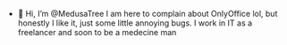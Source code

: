 - 👋 Hi, I’m @MedusaTree
I am here to complain about OnlyOffice lol, but honestly I like it, just some little annoying bugs.
I work in IT as a freelancer and soon to be a medecine man
